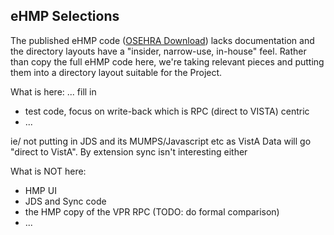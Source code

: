 ## eHMP Selections 

The published eHMP code ([OSEHRA Download](http://code.osehra.org/journal/journal/view/519)) lacks documentation and the directory layouts have a "insider, narrow-use, 
in-house" feel. Rather than copy the full eHMP code here, we're taking relevant pieces and putting them into a directory layout suitable for the Project.

What is here: ... fill in
  * test code, focus on write-back which is RPC (direct to VISTA) centric
  * ...

ie/ not putting in JDS and its MUMPS/Javascript etc as VistA Data will go "direct to VistA". By extension sync isn't interesting either

What is NOT here:
  * HMP UI
  * JDS and Sync code
  * the HMP copy of the VPR RPC (TODO: do formal comparison)
  * ...
  
